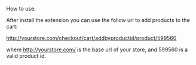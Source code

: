 

How to use:

After install the extension you can use the follow url to add products to the cart:

http://yourstore.com/checkout/cart/addbyproductid/product/599560

where http://yourstore.com/ is the base url of your store, and 599560 is a valid product id.
